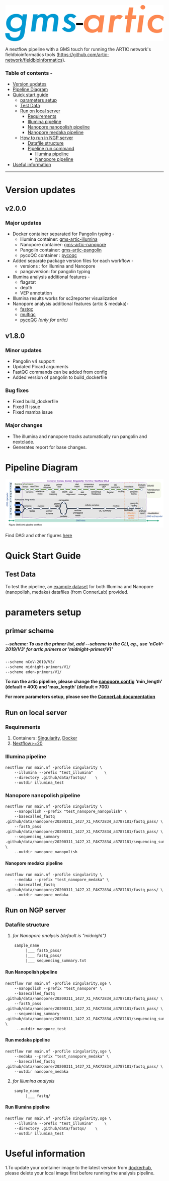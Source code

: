 
![logo](workflow-image/logo.png)

A nextflow pipeline with a GMS touch for running the ARTIC network's fieldbioinformatics tools (https://github.com/artic-network/fieldbioinformatics).

### Table of contents - 
- [Version updates](#Version-updates)
- [Pipeline Diagram](#Pipeline-Diagram)
- [Quick start guide](#Quick-Start-Guide)
  - [parameters setup](#Parameters-setup)
  - [Test Data](#Test-Data)
  - [Run on local server](#-Run-on-local-server)
    - [Requirements](#Requirements)
    - [Illumina pipeline](#Illumina-pipeline)
    - [Nanopore nanopolish pipeline](#Nanopore-nanopolish-pipeline)
    - [Nanopore medaka pipeline](#Nanopore-medaka-pipeline)
  - [How to run in NGP server](#How-to-run-in-NGP-server)
    - [Datafile structure](#Datafile-structure)
    - [Pipeline run command](#Manual-running-of-analysis-pipeline)
      - [Illumina pipeline](#Run-Illumina-pipeline)
      - [Nanopore pipeline](#Run-Nanopore-Pipeline)
- [Useful information](#Useful-information) 
------------
# Version updates
## v2.0.0
### Major updates
- Docker container separated for Pangolin typing -
    - Illumina container: [gms-artic-illumina](https://hub.docker.com/repository/docker/genomicmedicinesweden/gms-artic-illumina)
    - Nanopore container: [gms-artic-nanopore](https://hub.docker.com/repository/docker/genomicmedicinesweden/gms-artic-nanopore)
    - Pangolin container: [gms-artic-pangolin](https://hub.docker.com/repository/docker/genomicmedicinesweden/gms-artic-pangolin)
    - pycoQC container  : [pycoqc](https://hub.docker.com/repository/docker/jd21/pycoqc)
- Added separate package version files for each workflow -
    - versions      : for Illumina and Nanopore
    - pangoversion: for pangolin typing
- Illumina analysis additional features -
    - flagstat
    - depth
    - VEP annotation
- Illumina results works for sc2reporter visualization
- Nanopore analysis additional features (artic & medaka)-
    - [fastqc](https://github.com/s-andrews/FastQC)
    - [multiqc](https://multiqc.info)
    - [pycoQC](https://github.com/a-slide/pycoQC) *(only for artic)*

## v1.8.0
### Minor updates

- Pangolin v4 support
- Updated Picard arguments
- FastQC commands can be added from config
- Added version of pangolin to build_dockerfile

### Bug fixes
- Fixed build_dockerfile
- Fixed R issue
- Fixed mamba issue

### Major changes
* The illumina and nanopore tracks automatically run pangolin and nextclade.
* Generates report for base changes.

# Pipeline Diagram
![gms-artic package](workflow-image/GMS-Artic_workflow.png)

Find DAG and other figures [here](workflow-image/)

# Quick Start Guide
## Test Data
To test the pipeline, an [example dataset](./.github/data) for both Illumina and Nanopore (nanopolish, medaka) datafiles (from ConnerLab) provided.

# parameters setup
## primer scheme
##### --scheme: To use the primer list, add --scheme to the CLI, eg., use 'nCoV-2019/V3' for artic primers or 'midnight-primer/V1'

```
--scheme nCoV-2019/V3/
--scheme midnight-primers/V1/
--scheme eden-primers/V1/
```
**To run the artic pipeline, please change the [nanopore.config](https://github.com/JD2112/gms-artic/blob/master/conf/nanopore.config) 'min_length' (default = 400) and 'max_length' (default = 700)**

**For more parameters setup, please see the [ConnerLab documentation](ConnerLab-README.md)**

## Run on local server
### Requirements
1. Containers: [Singularity](https://singularity-tutorial.github.io/01-installation/), [Docker](https://docs.docker.com/engine/install/)
2. [Nextflow>=20](https://www.nextflow.io/docs/latest/getstarted.html)

### Illumina pipeline
```
nextflow run main.nf -profile singularity \
    --illumina --prefix "test_illumina"     \
    --directory .github/data/fastqs/    \
    --outdir illumina_test
```
### Nanopore nanopolish pipeline
```
nextflow run main.nf -profile singularity \
    --nanopolish --prefix "test_nanopore_nanopolish" \
    --basecalled_fastq .github/data/nanopore/20200311_1427_X1_FAK72834_a3787181/fastq_pass/ \
    --fast5_pass .github/data/nanopore/20200311_1427_X1_FAK72834_a3787181/fast5_pass/ \
    --sequencing_summary .github/data/nanopore/20200311_1427_X1_FAK72834_a3787181/sequencing_summary_FAK72834_298b7829.txt \
    --outdir nanopore_nanopolish
```
#### Nanopore medaka pipeline
```
nextflow run main.nf -profile singularity \
    --medaka --prefix "test_nanopore_medaka" \
    --basecalled_fastq .github/data/nanopore/20200311_1427_X1_FAK72834_a3787181/fastq_pass/ \
    --outdir nanopore_medaka
```

## Run on NGP server
### Datafile structure
1. *for Nanopore analysis (default is "midnight")*
```
    sample_name
         |___ fast5_pass/
         |___ fastq_pass/
         |___ sequencing_summary.txt
```
#### Run Nanopolish pipeline
```
nextflow run main.nf -profile singularity,sge \
    --nanopolish --prefix "test_nanopore" \
    --basecalled_fastq .github/data/nanopore/20200311_1427_X1_FAK72834_a3787181/fastq_pass/ \
    --fast5_pass .github/data/nanopore/20200311_1427_X1_FAK72834_a3787181/fast5_pass/ \
    --sequencing_summary .github/data/nanopore/20200311_1427_X1_FAK72834_a3787181/sequencing_summary_FAK72834_298b7829.txt \
     --outdir nanopore_test
```

#### Run medaka pipeline
```
nextflow run main.nf -profile singularity,sge \
    --medaka --prefix "test_nanopore_medaka" \
    --basecalled_fastq .github/data/nanopore/20200311_1427_X1_FAK72834_a3787181/fastq_pass/ \
    --outdir nanopore_medaka
```
2. *for Illumina analysis*
```
    sample_name     
         |___ fastq/
```
#### Run Illumina pipeline
```
nextflow run main.nf -profile singularity,sge \
    --illumina --prefix "test_illumina"     \
    --directory .github/data/fastqs/    \
    --outdir illumina_test
```


# Useful information
1.To update your container image to the latest version from [dockerhub](https://hub.docker.com/orgs/genomicmedicinesweden/repositories), please delete your local image first before running the analysis pipeline.
